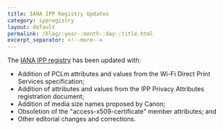 ```yaml
---
title: IANA IPP Registry Updates
category: ippregistry
layout: default
permalink: /blog/:year-:month-:day-:title.html
excerpt_separator: <!--more-->
---
```


The [IANA IPP registry](http://www.iana.org/assignments/ipp-registrations/ipp-registrations.xml) has been updated with:

- Addition of PCLm attributes and values from the Wi-Fi Direct Print Services
  specification;
- Addition of attributes and values from the IPP Privacy Attributes registration
  document;
- Addition of media size names proposed by Canon;
- Obsoletion of the "access-x509-certificate" member attributes; and
- Other editorial changes and corrections.
